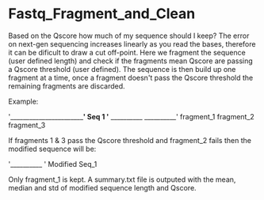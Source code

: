 # Fastq_Fragment_and_Clean
Based on the Qscore how much of my sequence should I keep? The error on next-gen sequencing increases linearly as you read the bases,
therefore it can be dificult to draw a cut off-point. Here we fragment the sequence (user defined length) and check if the fragments mean Qscore
are passing a Qscore threshold (user defined). The sequence is then build up one fragment at a time, once a fragment doesn't pass
the Qscore threshold the remaining fragments are discarded. 

Example:

'_________________________________'
Seq 1
'__________  __________  __________'
fragment_1  fragment_2  fragment_3

If fragments 1 & 3 pass the Qscore threshold and fragment_2 fails then the modified sequence will be:

'__________ '
Modified Seq_1

Only fragment_1 is kept. A summary.txt file is outputed with the mean, median and std of modified sequence length and Qscore.
